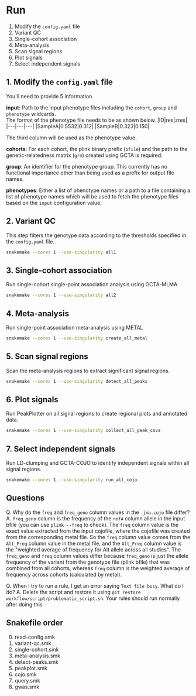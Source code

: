# Run
1. Modify the `config.yaml` file 
2. Variant QC
3. Single-cohort association
4. Meta-analysis
5. Scan signal regions
6. Plot signals
7. Select independent signals

## 1. Modify the `config.yaml` file
You'll need to provide 5 information.

**input**: Path to the input phenotype files including the `cohort`, `group` and `phenotype` wildcards.  
The format of the phenotype file needs to be as shown below. 
|ID|res|zres|
|---|---|---|
|SampleA|0.5532|0.312|
|SampleB|0.323|0.150|

The third column will be used as the phenotype value.


**cohorts**: For each cohort, the plink binary prefix (`bfile`) and the path to the genetic-relatedness matrix (`grm`) created using GCTA is required.

**group**: An identifier for the phenotype group. This currently has no functional importance other than being used as a prefix for output file names.

**phenotypes**: Either a list of phenotype names or a path to a file containing a list of phenotype names which will be used to fetch the phenotype files based on the `input` configuration value.  

## 2. Variant QC
This step filters the genotype data according to the thresholds specified in the `config.yaml` file.
```bash
snakemake --cores 1 --use-singularity all1
```


## 3. Single-cohort association
Run single-cohort single-point association analysis using GCTA-MLMA
```bash
snakemake --cores 1 --use-singularity all2
```


## 4. Meta-analysis
Run single-point association meta-analysis using METAL
```bash
snakemake --cores 1 --use-singularity create_all_metal
```

## 5. Scan signal regions
Scan the meta-analysis regions to extract significant signal regions.
```bash
snakemake --cores 1 --use-singularity detect_all_peaks
```

## 6. Plot signals
Run PeakPlotter on all signal regions to create regional plots and annotated data.
```bash
snakemake --cores 1 --use-singularity collect_all_peak_csvs
```

## 7. Select independent signals
Run LD-clumping and GCTA-COJO to identify independent signals within all signal regions. 
```bash
snakemake --cores 1 --use-singularity run_all_cojo
```


## Questions
Q. Why do the `freq` and `freq_geno` column values in the `.jma.cojo` file differ?
A. `freq_geno` column is the frequency of the `refA` column allele in the input bfile (you can use `plink --freq` to check).
The `freq` column value is the exact value extracted from the input cojofile, where the cojofile was created from the corresponding metal file.
So the `freq` column value comes from the `Alt_Freq` column value in the metal file, and the `Alt_Freq` column value is the "weighted average of frequency for Alt allele across all studies".
The `freq_geno` and `freq` column values differ because `freq_geno` is just the allele frequency of the variant from the genotype file (plink bfile) that was combined from all cohorts, 
whereas `freq` column is the weighted average of frequency across cohorts (calculated by metal). 

Q. When I try to run a rule, I get an error saying `Text file busy`. What do I do?
A. Delete the script and restore it using `git restore workflow/script/problematic_script.sh`. Your rules should run normally after doing this


## Snakefile order
0. read-config.smk
0. variant-qc.smk
1. single-cohort.smk
2. meta-analysis.smk
3. detect-peaks.smk
4. peakplot.smk
5. cojo.smk
6. query.smk
7. gwas.smk
